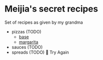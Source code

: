 # Meijia's secret recipes

Set of recipes as given by my grandma

- pizzas (TODO)
	- [base](pizzas/base.md)
	- [margarita](pizzas/margarita.md)
- sauces (TODO)
- spreads (TODO)

Try Again
